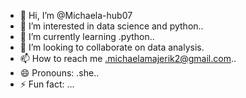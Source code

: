 - 👋 Hi, I’m @Michaela-hub07
- 👀 I’m interested in  data science and python..
- 🌱 I’m currently learning .python..
- 💞️ I’m looking to collaborate on data analysis.
- 📫 How to reach me .michaelamajerik2@gmail.com..
- 😄 Pronouns: .she..
- ⚡ Fun fact: ...

<!---
Michaela-hub07/Michaela-hub07 is a ✨ special ✨ repository because its `README.md` (this file) appears on your GitHub profile.
You can click the Preview link to take a look at your changes.
--->
